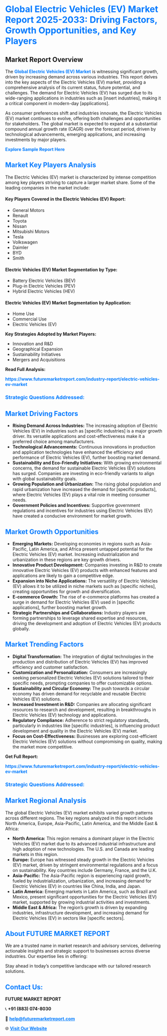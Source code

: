 <h1 style="color: #007BFF;">Global Electric Vehicles (EV) Market Report 2025-2033: Driving Factors, Growth Opportunities, and Key Players</h1>

<section id="overview">
<h2>Market Report Overview</h2>
<p>The <a href="https://www.futuremarketreport.com/industry-report/electric-vehicles-ev-market" style="color: #007BFF; text-decoration: none;"><strong>Global Electric Vehicles (EV) Market</strong></a> is witnessing significant growth, driven by increasing demand across various industries. This report delves into the key aspects of the Electric Vehicles (EV) market, providing a comprehensive analysis of its current status, future potential, and challenges. The demand for Electric Vehicles (EV) has surged due to its wide-ranging applications in industries such as [insert industries], making it a critical component in modern-day [applications].</p>
<p>As consumer preferences shift and industries innovate, the Electric Vehicles (EV) market continues to evolve, offering both challenges and opportunities for stakeholders. The global market is expected to expand at a substantial compound annual growth rate (CAGR) over the forecast period, driven by technological advancements, emerging applications, and increasing investments by major players.</p>
</section>

<section id="overview">
<p><a href="https://www.futuremarketreport.com/request-sample/reportId=126020" style="color: #007BFF; text-decoration: none;"><strong>Explore Sample Report Here</strong></a></p>
</section>

<section id="key-players">
<h2 style="color: #007BFF;">Market Key Players Analysis</h2>
<p>The Electric Vehicles (EV) market is characterized by intense competition among key players striving to capture a larger market share. Some of the leading companies in the market include:</p>
<h4>Key Players Covered in the Electric Vehicles (EV) Report:</h4>
<ul><li>General Motors</li><li>Renault</li><li>Toyota</li><li>Nissan</li><li>Mitsubishi Motors</li><li>Tesla</li><li>Volkswagen</li><li>Daimler</li><li>BYD</li><li>Smith</li></ul>
<h4>Electric Vehicles (EV) Market Segmentation by Type:</h4>
<ul><li>Battery Electric Vehicles (BEV)</li><li>Plug-in Electric Vehicles (PEV)</li><li>Hybrid Electric Vehicles (HEV)</li></ul>

<h4>Electric Vehicles (EV) Market Segmentation by Application:</h4>
<ul><li>Home Use</li><li>Commercial Use</li><li>Electric Vehicles (EV)</li></ul>
<p><strong>Key Strategies Adopted by Market Players:</strong></p>
<ul>
<li>Innovation and R&D</li>
<li>Geographical Expansion</li>
<li>Sustainability Initiatives</li>
<li>Mergers and Acquisitions</li>
</ul>
</section>

<section>
<p><strong>Read Full Analysis: </strong></p><a href="https://www.futuremarketreport.com/industry-report/electric-vehicles-ev-market" style="color: #007BFF; text-decoration: none;"><strong>https://www.futuremarketreport.com/industry-report/electric-vehicles-ev-market</strong></a>
<h3 style="color: #007BFF;">Strategic Questions Addressed:</h3>
</section>

<section id="driving-factors">
<h2 style="color: #007BFF;">Market Driving Factors</h2>
<ul>
<li><strong>Rising Demand Across Industries:</strong> The increasing adoption of Electric Vehicles (EV) in industries such as [specific industries] is a major growth driver. Its versatile applications and cost-effectiveness make it a preferred choice among manufacturers.</li>
<li><strong>Technological Advancements:</strong> Continuous innovations in production and application technologies have enhanced the efficiency and performance of Electric Vehicles (EV), further boosting market demand.</li>
<li><strong>Sustainability and Eco-Friendly Initiatives:</strong> With growing environmental concerns, the demand for sustainable Electric Vehicles (EV) solutions has surged. Companies are investing in eco-friendly variants to align with global sustainability goals.</li>
<li><strong>Growing Population and Urbanization:</strong> The rising global population and rapid urbanization have increased the demand for [specific products], where Electric Vehicles (EV) plays a vital role in meeting consumer needs.</li>
<li><strong>Government Policies and Incentives:</strong> Supportive government regulations and incentives for industries using Electric Vehicles (EV) have created a conducive environment for market growth.</li>
</ul>
</section>

<section id="growth-opportunities">
<h2 style="color: #007BFF;">Market Growth Opportunities</h2>
<ul>
<li><strong>Emerging Markets:</strong> Developing economies in regions such as Asia-Pacific, Latin America, and Africa present untapped potential for the Electric Vehicles (EV) market. Increasing industrialization and urbanization in these regions are key growth drivers.</li>
<li><strong>Innovative Product Development:</strong> Companies investing in R&D to create innovative Electric Vehicles (EV) products with enhanced features and applications are likely to gain a competitive edge.</li>
<li><strong>Expansion into Niche Applications:</strong> The versatility of Electric Vehicles (EV) allows it to be utilized in niche markets such as [specific niches], creating opportunities for growth and diversification.</li>
<li><strong>E-commerce Growth:</strong> The rise of e-commerce platforms has created a surge in demand for Electric Vehicles (EV) used in [specific applications], further boosting market growth.</li>
<li><strong>Strategic Partnerships and Collaborations:</strong> Industry players are forming partnerships to leverage shared expertise and resources, driving the development and adoption of Electric Vehicles (EV) products globally.</li>
</ul>
</section>

<section id="trending-factors">
<h2 style="color: #007BFF;">Market Trending Factors</h2>
<ul>
<li><strong>Digital Transformation:</strong> The integration of digital technologies in the production and distribution of Electric Vehicles (EV) has improved efficiency and customer satisfaction.</li>
<li><strong>Customization and Personalization:</strong> Consumers are increasingly seeking personalized Electric Vehicles (EV) solutions tailored to their specific needs, prompting companies to offer customizable options.</li>
<li><strong>Sustainability and Circular Economy:</strong> The push towards a circular economy has driven demand for recyclable and reusable Electric Vehicles (EV) solutions.</li>
<li><strong>Increased Investment in R&D:</strong> Companies are allocating significant resources to research and development, resulting in breakthroughs in Electric Vehicles (EV) technology and applications.</li>
<li><strong>Regulatory Compliance:</strong> Adherence to strict regulatory standards, particularly in industries like [specific industries], is influencing product development and quality in the Electric Vehicles (EV) market.</li>
<li><strong>Focus on Cost-Effectiveness:</strong> Businesses are exploring cost-efficient Electric Vehicles (EV) solutions without compromising on quality, making the market more competitive.</li>
</ul>
</section>

<section>
<p><strong>Get Full Report: </strong></p><a href="https://www.futuremarketreport.com/industry-report/electric-vehicles-ev-market" style="color: #007BFF; text-decoration: none;"><strong>https://www.futuremarketreport.com/industry-report/electric-vehicles-ev-market</strong></a>
<h3 style="color: #007BFF;">Strategic Questions Addressed:</h3>
</section>


<section id="regional-analysis">
<h2 style="color: #007BFF;">Market Regional Analysis</h2>
<p>The global Electric Vehicles (EV) market exhibits varied growth patterns across different regions. The key regions analyzed in this report include North America, Europe, Asia-Pacific, Latin America, and the Middle East & Africa:</p>
<ul>
<li><strong>North America:</strong> This region remains a dominant player in the Electric Vehicles (EV) market due to its advanced industrial infrastructure and high adoption of new technologies. The U.S. and Canada are leading markets in this region.</li>
<li><strong>Europe:</strong> Europe has witnessed steady growth in the Electric Vehicles (EV) market, driven by stringent environmental regulations and a focus on sustainability. Key countries include Germany, France, and the U.K.</li>
<li><strong>Asia-Pacific:</strong> The Asia-Pacific region is experiencing rapid growth, fueled by industrialization, urbanization, and increasing demand for Electric Vehicles (EV) in countries like China, India, and Japan.</li>
<li><strong>Latin America:</strong> Emerging markets in Latin America, such as Brazil and Mexico, present significant opportunities for the Electric Vehicles (EV) market, supported by growing industrial activities and investments.</li>
<li><strong>Middle East & Africa:</strong> The region’s growth is driven by expanding industries, infrastructure development, and increasing demand for Electric Vehicles (EV) in sectors like [specific sectors].</li>
</ul>
</section>

<footer>
<h2 style="color: #007BFF;">About FUTURE MARKET REPORT</h2>
<p>We are a trusted name in market research and advisory services, delivering actionable insights and strategic support to businesses across diverse industries. Our expertise lies in offering:</p>

<p>Stay ahead in today’s competitive landscape with our tailored research solutions.</p>

<h2 style="color: #007BFF;">Contact Us:</h2>
<p><strong>FUTURE MARKET REPORT</strong></p>
<p>📞 <strong>+91 (883) 074-8030</strong></p>
<p>📧 <strong><a href="mailto:help@futuremarketreport.com" style="color: #007BFF;">help@futuremarketreport.com</a></strong></p>
<p>🌐 <strong><a href="https://www.futuremarketreport.com/" style="color: #007BFF;">Visit Our Website</a></strong></p>
</footer>